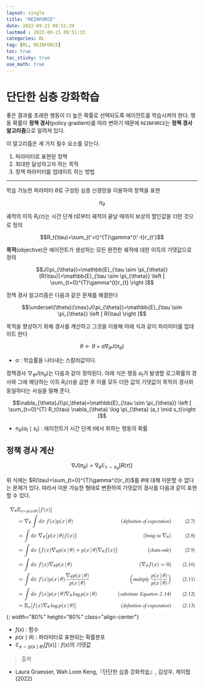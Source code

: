 ```yaml
---
layout: single
title: "REINFORCE"
date: 2022-09-21 09:51:29
lastmod : 2022-09-21 09:51:33
categories: RL
tag: [RL, REINFORCE]
toc: true
toc_sticky: true
use_math: true
---
```


# 단단한 심층 강화학습

좋은 결과를 초래한 행동이 더 높은 확률로 선택되도록 에이전트를 학습시켜야 한다. 행동 확률이 **정책 경사**(policy gradient)를 따라 변하기 때문에 `REINFORCE`는 **정책 경사 알고리즘**으로 알려져 있다.

이 알고리즘은 세 가지 필수 요소를 갖는다.

1. 파라미터로 표현된 정책
2. 최대한 달성하고자 하는 목적
3. 정책 파라미터를 업데이트 하는 방법

---

학습 가능한 파라미터 $\theta$로 구성된 심층 신경망을 이용하여 정책을 표현

$$\pi_\theta$$


궤적의 이득 $R_t(\tau)$는 시간 단계 $t$로부터 궤적이 끝날 때까지 보상의 할인값을 더한 것으로 정의

$$R_t(\tau)=\sum_{t'=t}^{T}\gamma^{t'-t}r_{t'}$$

**목적**(objective)은 에이전트가 생성하는 모든 완전한 궤적에 대한 이득의 기댓값으로 정의

$$J(\pi_{\theta})=\mathbb{E}_{\tau \sim \pi_{\theta}}[R(\tau)]=\mathbb{E}_{\tau \sim \pi_{\theta}} \left [ \sum_{t=0}^{T}\gamma^{t}r_{t} \right ]$$

정책 경사 알고리즘은 다음과 같은 문제를 해결한다

$$\underset{\theta}{\max}J(\pi_{\theta})=\mathbb{E}_{\tau \sim \pi_{\theta}} \left [ R(\tau) \right ]$$

목적을 향상하기 위해 경사를 계산하고 그것을 이용해 아래 식과 같이 파라미터를 업데이트 한다

$$\theta \leftarrow \theta + \alpha \nabla_{\theta}J(\pi_\theta)$$

* $\alpha$ : 학습률을 나타내는 스칼라값이다.

정책경사 $\nabla_{\theta}J(\pi_\theta)$는 다음과 같이 정의된다. 아래 식은 행동 $a_t$가 발생할 로그확률의 경사와 그에 해당하는 이득 $R_t(\tau)$을 곱한 후 이를 모두 더한 값의 기댓값이 목적의 경사와 동일하다는 사실을 말해 준다.

$$\nabla_{\theta}J(\pi_\theta)=\mathbb{E}_{\tau \sim \pi_{\theta}} \left [ \sum_{t=0}^{T} R_t(\tau) \nabla_{\theta} \log \pi_{\theta} (a_t \mid s_t)\right ]$$

* $\pi_{\theta} (a_t \mid s_t)$ : 에이전트가 시간 단계 $t$에서 취하는 행동의 확률

## 정책 경사 계산

$$\nabla J (\pi_{\theta})=\nabla_{\theta}\mathbb{E}_{\tau \sim \pi_{\theta}}\left [ R(\tau)\right ]$$

위 식에는 $R(\tau)=\sum_{t=0}^{T}\gamma^{t}r_{t}$를 $\theta$에 대해 미분할 수 없다는 문제가 있다. 따라서 미분 가능한 형태로 변환하여 기댓값의 경사를 다음과 같이 표현할 수 있다.

![example_9_4](../../assets/images/rl/fdrl_equation_2_7.png){: width="80%" height="80%" class="align-center"}

* $f(x)$ : 함수
* $p(x \mid \theta)$ : 파라미터로 표현되는 확률분포
* $\mathbb{E}_{x \sim p(x \mid \theta)}[f(x)]$ : $f(x)$의 기댓값

> 출처
 - Laura Graesser, Wah Loon Keng,『단단한 심층 강화학습』, 김성우, 제이펍(2022)
